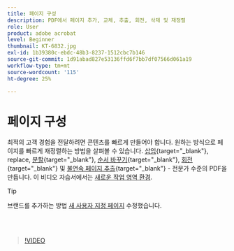 ```yaml
---
title: 페이지 구성
description: PDF에서 페이지 추가, 교체, 추출, 회전, 삭제 및 재정렬
role: User
product: adobe acrobat
level: Beginner
thumbnail: KT-6832.jpg
exl-id: 1b39380c-ebdc-48b3-8237-1512cbc7b146
source-git-commit: 1d91abad827e53136ffd6f7bb7df07566d061a19
workflow-type: tm+mt
source-wordcount: '115'
ht-degree: 25%

---
```


# 페이지 구성

최적의 고객 경험을 전달하려면 콘텐츠를 빠르게 만들어야 합니다. 원하는 방식으로 페이지를 빠르게 재정렬하는 방법을 살펴볼 수 있습니다. [삽입](https://www.adobe.com/acrobat/online/add-pages-to-pdf.html){target=&quot;_blank&quot;}, replace, [분할](https://www.adobe.com/acrobat/online/split-pdf.html){target=&quot;_blank&quot;}, [순서 바꾸기](https://www.adobe.com/kr/acrobat/online/rearrange-pdf.html){target=&quot;_blank&quot;}, [회전](https://www.adobe.com/kr/acrobat/online/rotate-pdf.html){target=&quot;_blank&quot;} 및 [불연속 페이지 추출](https://www.adobe.com/acrobat/online/extract-pdf-pages.html){target=&quot;_blank&quot;} - 전문가 수준의 PDF을 만듭니다. 이 비디오 자습서에서는 [새로운 작업 영역 환경](new-workspace.md).

>[!TIP]
>
>브랜드를 추가하는 방법 [새 사용자 지정 페이지](add-custom-page.md) 수정했습니다.

<br> 

>[!VIDEO](https://video.tv.adobe.com/v/3409022?hidetitle=true)